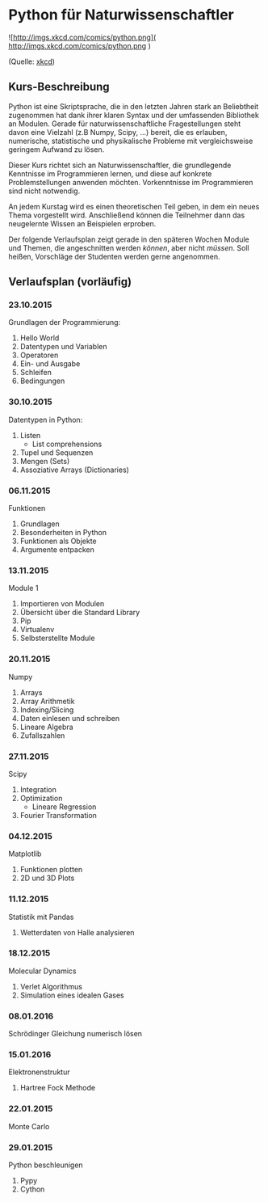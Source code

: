 Python für Naturwissenschaftler
===============================

![http://imgs.xkcd.com/comics/python.png]( http://imgs.xkcd.com/comics/python.png )

(Quelle: [xkcd]( https://xkcd.com/353/))

Kurs-Beschreibung
-----------------

Python ist eine Skriptsprache, die in den letzten Jahren stark an Beliebtheit zugenommen hat dank ihrer klaren Syntax
und der umfassenden Bibliothek an Modulen.
Gerade für naturwissenschaftliche Fragestellungen steht davon eine Vielzahl (z.B Numpy, Scipy, ...) bereit, 
die es erlauben, numerische, statistische und physikalische Probleme mit vergleichsweise geringem Aufwand zu lösen.


Dieser Kurs richtet sich an Naturwissenschaftler, die grundlegende Kenntnisse im Programmieren lernen, und diese
auf konkrete Problemstellungen anwenden möchten. Vorkenntnisse im Programmieren sind nicht notwendig.


An jedem Kurstag wird es einen theoretischen Teil geben, in dem ein neues Thema vorgestellt wird. Anschließend können
die Teilnehmer dann das neugelernte Wissen an Beispielen erproben.

Der folgende Verlaufsplan zeigt gerade in den späteren Wochen Module und Themen, die angeschnitten werden _können_, aber nicht _müssen_.
Soll heißen, Vorschläge der Studenten werden gerne angenommen.

Verlaufsplan (vorläufig)
------------

### 23.10.2015 ###

Grundlagen der Programmierung:

1. Hello World
1. Datentypen und Variablen
1. Operatoren
1. Ein- und Ausgabe
1. Schleifen
1. Bedingungen
   
### 30.10.2015 ###

Datentypen in Python:

1. Listen
    * List comprehensions
1. Tupel und Sequenzen
1. Mengen (Sets)
1. Assoziative Arrays (Dictionaries)


### 06.11.2015 ###

Funktionen

1. Grundlagen
1. Besonderheiten in Python
1. Funktionen als Objekte
1. Argumente entpacken

### 13.11.2015 ###

Module 1

1. Importieren von Modulen
1. Übersicht über die Standard Library
1. Pip
1. Virtualenv
1. Selbsterstellte Module

### 20.11.2015 ###

Numpy

1. Arrays
1. Array Arithmetik
1. Indexing/Slicing
1. Daten einlesen und schreiben
1. Lineare Algebra
1. Zufallszahlen

### 27.11.2015 ###

Scipy

1. Integration
1. Optimization
    * Lineare Regression
1. Fourier Transformation

### 04.12.2015 ###

Matplotlib

1. Funktionen plotten
1. 2D und 3D Plots

### 11.12.2015 ###

Statistik mit Pandas

1. Wetterdaten von Halle analysieren

### 18.12.2015 ###

Molecular Dynamics

1. Verlet Algorithmus
1. Simulation eines idealen Gases

### 08.01.2016 ###

Schrödinger Gleichung numerisch lösen

### 15.01.2016 ###

Elektronenstruktur

1. Hartree Fock Methode

### 22.01.2015 ###

Monte Carlo

### 29.01.2015 ###

Python beschleunigen

1. Pypy
1. Cython


